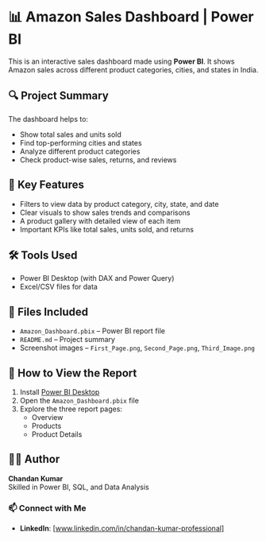 # 📊 Amazon Sales Dashboard | Power BI

This is an interactive sales dashboard made using **Power BI**. It shows Amazon sales across different product categories, cities, and states in India.

## 🔍 Project Summary

The dashboard helps to:
- Show total sales and units sold
- Find top-performing cities and states
- Analyze different product categories
- Check product-wise sales, returns, and reviews

## 📌 Key Features

- Filters to view data by product category, city, state, and date
- Clear visuals to show sales trends and comparisons
- A product gallery with detailed view of each item
- Important KPIs like total sales, units sold, and returns

## 🛠️ Tools Used

- Power BI Desktop (with DAX and Power Query)
- Excel/CSV files for data

## 📁 Files Included

- `Amazon_Dashboard.pbix` – Power BI report file
- `README.md` – Project summary
- Screenshot images – `First_Page.png`, `Second_Page.png`, `Third_Image.png`

## 🚀 How to View the Report

1. Install [Power BI Desktop](https://powerbi.microsoft.com)
2. Open the `Amazon_Dashboard.pbix` file
3. Explore the three report pages:
   - Overview
   - Products
   - Product Details

## 👨‍💼 Author

**Chandan Kumar**  
Skilled in Power BI, SQL, and Data Analysis

### 📫 Connect with Me
- **LinkedIn**: [www.linkedin.com/in/chandan-kumar-professional]
